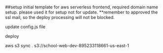 ##setup
initial template for aws serverless frontend, required domain name setup. please used it for setup not for update.
**remember to approved the ssl mail, so the deploy processing will not be blocked.

update config.js file

deploy


aws s3 sync . s3://school-web-dev-895233118661-us-east-1



